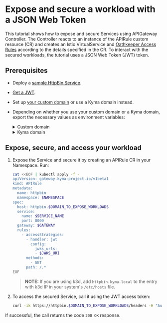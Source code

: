 # Expose and secure a workload with a JSON Web Token

This tutorial shows how to expose and secure Services using APIGateway Controller. The Controller reacts to an instance of the APIRule custom resource (CR) and creates an Istio VirtualService and [Oathkeeper Access Rules](https://www.ory.sh/docs/oathkeeper/api-access-rules) according to the details specified in the CR. To interact with the secured workloads, the tutorial uses a JSON Web Token (JWT) token.

## Prerequisites

* Deploy a [sample HttpBin Service](../01-00-create-workload.md).
* [Get a JWT](./01-51-get-jwt.md).
* Set up [your custom domain](../01-10-setup-custom-domain-for-workload.md) or use a Kyma domain instead. 
* Depending on whether you use your custom domain or a Kyma domain, export the necessary values as environment variables:
  
  <div tabs name="export-values">

    <details>
    <summary>
    Custom domain
    </summary>
    
    ```bash
    export DOMAIN_TO_EXPOSE_WORKLOADS={DOMAIN_NAME}
    export GATEWAY=$NAMESPACE/httpbin-gateway
    ```
    </details>

    <details>
    <summary>
    Kyma domain
    </summary>

    ```bash
    export DOMAIN_TO_EXPOSE_WORKLOADS={KYMA_DOMAIN_NAME}
    export GATEWAY=kyma-system/kyma-gateway
    ```
    </details>
  </div>  

## Expose, secure, and access your workload

1. Expose the Service and secure it by creating an APIRule CR in your Namespace. Run:

   ```bash
   cat <<EOF | kubectl apply -f -
   apiVersion: gateway.kyma-project.io/v1beta1
   kind: APIRule
   metadata:
     name: httpbin
     namespace: $NAMESPACE
   spec:
     host: httpbin.$DOMAIN_TO_EXPOSE_WORKLOADS   
     service:
       name: $SERVICE_NAME
       port: 8000
     gateway: $GATEWAY
     rules:
       - accessStrategies:
         - handler: jwt
           config:
             jwks_urls:
             - $JWKS_URI
         methods:
           - GET
         path: /.*
   EOF
   ```

   >**NOTE:** If you are using k3d, add `httpbin.kyma.local` to the entry with k3d IP in your system's `/etc/hosts` file.

2. To access the secured Service, call it using the JWT access token:

   ```bash
   curl -ik https://httpbin.$DOMAIN_TO_EXPOSE_WORKLOADS/headers -H "Authorization: Bearer $ACCESS_TOKEN"
   ```

  If successful, the call returns the code `200 OK` response.
